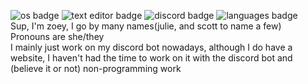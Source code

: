 ![os badge](https://img.shields.io/badge/OS-Windows%2010-informational) ![text editor badge](https://img.shields.io/badge/Text%20Editor-Visual%20Studio%20Code-blueviolet) ![discord badge](https://img.shields.io/badge/discord-Julie%20Pilgrim%233328-blue) ![languages badge](https://img.shields.io/badge/Langauges%20-Javascript-red)  
Sup, I'm zoey, I go by many names(julie, and scott to name a few)  
Pronouns are she/they  
I mainly just work on my discord bot nowadays, although I do have a website, I haven't had the time to work on it with the discord bot and (believe it or not) non-programming work  
<!---
zoey-on-github/zoey-on-github is a ✨ special ✨ repository because its `README.md` (this file) appears on your GitHub profile.
You can click the Preview link to take a look at your changes.
--->
